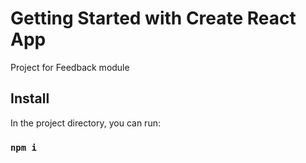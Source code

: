 # Getting Started with Create React App

Project for Feedback module

## Install

In the project directory, you can run:

### `npm i`